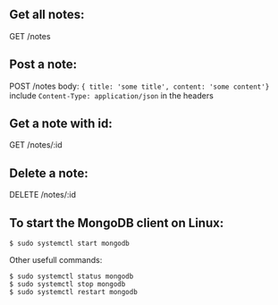 ## Get all notes:
GET /notes

## Post a note:
POST /notes
body: `{ title: 'some title', content: 'some content'}`
include `Content-Type: application/json` in the headers

## Get a note with id:
GET /notes/:id

## Delete a note:
DELETE /notes/:id

## To start the MongoDB client on Linux:

`$ sudo systemctl start mongodb`

Other usefull commands:
```
$ sudo systemctl status mongodb
$ sudo systemctl stop mongodb
$ sudo systemctl restart mongodb
```